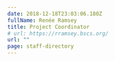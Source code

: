 ```yaml
---
date: 2018-12-18T23:03:06.180Z
fullName: Renée Ramsey
title: Project Coordinator
# url: https://rramsey.bscs.org/
url: ""
page: staff-directory
---
```

